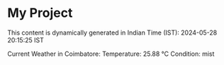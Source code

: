# My Project

This content is dynamically generated in Indian Time (IST): 2024-05-28 20:15:25 IST


Current Weather in Coimbatore:
Temperature: 25.88 °C
Condition: mist
